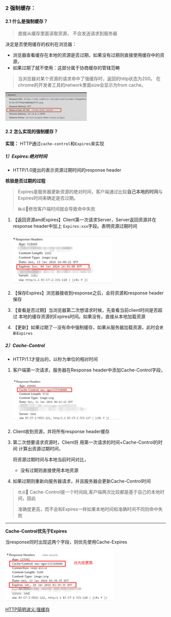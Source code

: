 ### 2 强制缓存：

#### 2.1 **什么是强制缓存？**

> 直接从缓存里面读取资源， 不会发送请求到服务器

决定是否使用缓存的权利在浏览器：

- 浏览器查看缓存在本地的资源是否过期，如果没有过期则直接使用缓存中的资源，
- 如果过期了就不使用：这部分属于协商缓存的管辖范畴

> 当浏览器对某个资源的请求命中了强缓存时，返回的http状态为200。
> 在chrome的开发者工具的network里面size会显示为from cache。

<img src="pic/1%E6%9C%89%E5%93%AA%E4%BA%9B%E7%BC%93%E5%AD%98%E6%8A%80%E6%9C%AF.assets/image-20220529200956046.png" alt="image-20220529200956046" style="zoom: 25%;" />

#### 2.2 **怎么实现的强制缓存？**



**实现：** HTTP通过`cache-control`和`Expires`来实现

##### 1）Expires:绝对时间

- HTTP/1.0提出的表示资源过期时间的response header



**核验是否过期的过程**

> Expires是服务器更新资源的绝对时间，客户端通过比较**自己本地的时间**与Expires时间来确定是否过期。
>
> `缺点`:sake:修改客户端时间就会导致命中失败



1. 【返回资源andExpires】Client第一次请求Server，Server返回资源并在response header中加上 `Expires:xxx`字段。表明资源过期时间

   <img src="pic/1%E6%9C%89%E5%93%AA%E4%BA%9B%E7%BC%93%E5%AD%98%E6%8A%80%E6%9C%AF.assets/image-20220609163700676.png" alt="image-20220609163700676" style="zoom:33%;" />

2. 【保存Expires】浏览器接收到response之后，会将资源和response header保存

3. 【查看是否过期】当浏览器第二次想请求时候，先查看当前client时间是否超过 本地的缓存资源的Expires时间。如果没有，直接从本地加载资源

4. 【更新】如果过期了--没有命中强制缓存，如果从服务器加载资源，此时会`更新Expires`

   

##### 2）Cache-Control

- HTTP/1.1才提出的，以秒为单位的相对时间



1. 客户端第一次请求，服务器在Response header中添加Cache-Control字段，

   <img src="pic/1%E6%9C%89%E5%93%AA%E4%BA%9B%E7%BC%93%E5%AD%98%E6%8A%80%E6%9C%AF.assets/image-20220609165142065.png" alt="image-20220609165142065" style="zoom:33%;" />

2. Client收到资源，并将所有response header缓存

3. 第二次想要请求资源时，Client将 用第一次请求的时间+Cache-Control的时间 计算出资源过期时间，

   将资源过期时间与本地当前时间对比，

   - 没有过期则直接使用本地资源

4. 如果过期则重新向服务器请求，并且服务器会更新Cache-Control时间



> `优点`:jack_o_lantern: Cache-Control是一个时间段,客户端两次比较都是基于自己的本地时间，因此
>
> 准确度更高，而不会和Expires一样如果本地时间和准确时间不同则命中失败



---



**Cache-Control优先于Expires**

当response同时出现这两个字段，则优先使用Cache-Expires

<img src="pic/1%E6%9C%89%E5%93%AA%E4%BA%9B%E7%BC%93%E5%AD%98%E6%8A%80%E6%9C%AF.assets/image-20220609170528104.png" alt="image-20220609170528104" style="zoom:33%;" />

[HTTP简明讲义:强缓存](https://etianqq.gitbooks.io/http/content/chapter-senior/browser-cache/hard-cache.html)

